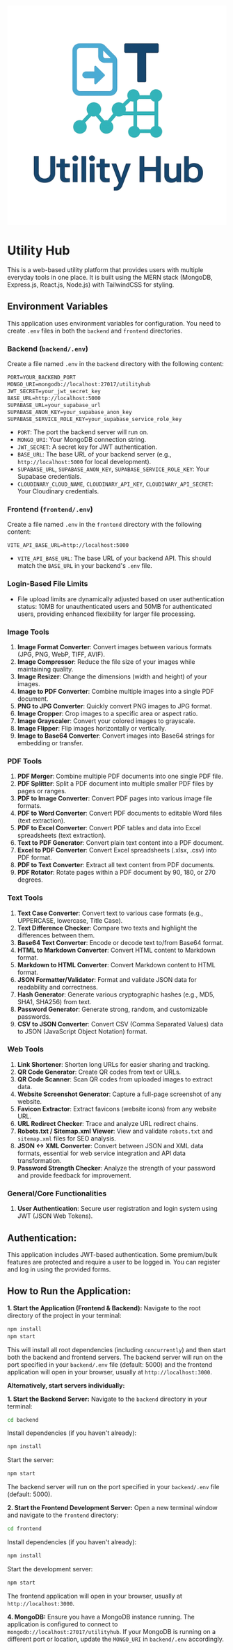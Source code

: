 ![Utility Hub Logo](frontend/public/logo.png)

# Utility Hub

This is a web-based utility platform that provides users with multiple everyday tools in one place. It is built using the MERN stack (MongoDB, Express.js, React.js, Node.js) with TailwindCSS for styling.

## Environment Variables

This application uses environment variables for configuration. You need to create `.env` files in both the `backend` and `frontend` directories.

### Backend (`backend/.env`)

Create a file named `.env` in the `backend` directory with the following content:

```
PORT=YOUR_BACKEND_PORT
MONGO_URI=mongodb://localhost:27017/utilityhub
JWT_SECRET=your_jwt_secret_key
BASE_URL=http://localhost:5000
SUPABASE_URL=your_supabase_url
SUPABASE_ANON_KEY=your_supabase_anon_key
SUPABASE_SERVICE_ROLE_KEY=your_supabase_service_role_key
```

- `PORT`: The port the backend server will run on.
- `MONGO_URI`: Your MongoDB connection string.
- `JWT_SECRET`: A secret key for JWT authentication.
- `BASE_URL`: The base URL of your backend server (e.g., `http://localhost:5000` for local development).
- `SUPABASE_URL`, `SUPABASE_ANON_KEY`, `SUPABASE_SERVICE_ROLE_KEY`: Your Supabase credentials.
- `CLOUDINARY_CLOUD_NAME`, `CLOUDINARY_API_KEY`, `CLOUDINARY_API_SECRET`: Your Cloudinary credentials.

### Frontend (`frontend/.env`)

Create a file named `.env` in the `frontend` directory with the following content:

```
VITE_API_BASE_URL=http://localhost:5000
```

- `VITE_API_BASE_URL`: The base URL of your backend API. This should match the `BASE_URL` in your backend's `.env` file.

### Login-Based File Limits
*   File upload limits are dynamically adjusted based on user authentication status: 10MB for unauthenticated users and 50MB for authenticated users, providing enhanced flexibility for larger file processing.

### Image Tools
1.  **Image Format Converter**: Convert images between various formats (JPG, PNG, WebP, TIFF, AVIF).
2.  **Image Compressor**: Reduce the file size of your images while maintaining quality.
3.  **Image Resizer**: Change the dimensions (width and height) of your images.
4.  **Image to PDF Converter**: Combine multiple images into a single PDF document.
5.  **PNG to JPG Converter**: Quickly convert PNG images to JPG format.
6.  **Image Cropper**: Crop images to a specific area or aspect ratio.
7.  **Image Grayscaler**: Convert your colored images to grayscale.
8.  **Image Flipper**: Flip images horizontally or vertically.
9.  **Image to Base64 Converter**: Convert images into Base64 strings for embedding or transfer.

### PDF Tools
1.  **PDF Merger**: Combine multiple PDF documents into one single PDF file.
2.  **PDF Splitter**: Split a PDF document into multiple smaller PDF files by pages or ranges.
3.  **PDF to Image Converter**: Convert PDF pages into various image file formats.
4.  **PDF to Word Converter**: Convert PDF documents to editable Word files (text extraction).
5.  **PDF to Excel Converter**: Convert PDF tables and data into Excel spreadsheets (text extraction).
6.  **Text to PDF Generator**: Convert plain text content into a PDF document.
7.  **Excel to PDF Converter**: Convert Excel spreadsheets (.xlsx, .csv) into PDF format.
8.  **PDF to Text Converter**: Extract all text content from PDF documents.
9. **PDF Rotator**: Rotate pages within a PDF document by 90, 180, or 270 degrees.

### Text Tools
1.  **Text Case Converter**: Convert text to various case formats (e.g., UPPERCASE, lowercase, Title Case).
2.  **Text Difference Checker**: Compare two texts and highlight the differences between them.
3.  **Base64 Text Converter**: Encode or decode text to/from Base64 format.
4.  **HTML to Markdown Converter**: Convert HTML content to Markdown format.
5.  **Markdown to HTML Converter**: Convert Markdown content to HTML format.
6.  **JSON Formatter/Validator**: Format and validate JSON data for readability and correctness.
7.  **Hash Generator**: Generate various cryptographic hashes (e.g., MD5, SHA1, SHA256) from text.
8.  **Password Generator**: Generate strong, random, and customizable passwords.
9.  **CSV to JSON Converter**: Convert CSV (Comma Separated Values) data to JSON (JavaScript Object Notation) format.

### Web Tools
1.  **Link Shortener**: Shorten long URLs for easier sharing and tracking.
2.  **QR Code Generator**: Create QR codes from text or URLs.
3.  **QR Code Scanner**: Scan QR codes from uploaded images to extract data.
4.  **Website Screenshot Generator**: Capture a full-page screenshot of any website.
5.  **Favicon Extractor**: Extract favicons (website icons) from any website URL.
6.  **URL Redirect Checker**: Trace and analyze URL redirect chains.
7.  **Robots.txt / Sitemap.xml Viewer**: View and validate `robots.txt` and `sitemap.xml` files for SEO analysis.
8.  **JSON <-> XML Converter**: Convert between JSON and XML data formats, essential for web service integration and API data transformation.
9.  **Password Strength Checker**: Analyze the strength of your password and provide feedback for improvement.

### General/Core Functionalities
1.  **User Authentication**: Secure user registration and login system using JWT (JSON Web Tokens).

## Authentication:

This application includes JWT-based authentication. Some premium/bulk features are protected and require a user to be logged in. You can register and log in using the provided forms.

## How to Run the Application:

**1. Start the Application (Frontend & Backend):**
   Navigate to the root directory of the project in your terminal:
   ```bash
   npm install
   npm start
   ```
   This will install all root dependencies (including `concurrently`) and then start both the backend and frontend servers. The backend server will run on the port specified in your `backend/.env` file (default: 5000) and the frontend application will open in your browser, usually at `http://localhost:3000`.

**Alternatively, start servers individually:**

**1. Start the Backend Server:**
   Navigate to the `backend` directory in your terminal:
   ```bash
   cd backend
   ```
   Install dependencies (if you haven't already):
   ```bash
   npm install
   ```
   Start the server:
   ```bash
   npm start
   ```
   The backend server will run on the port specified in your `backend/.env` file (default: 5000).

**2. Start the Frontend Development Server:**
   Open a new terminal window and navigate to the `frontend` directory:
   ```bash
   cd frontend
   ```
   Install dependencies (if you haven't already):
   ```bash
   npm install
   ```
   Start the development server:
   ```bash
   npm start
   ```
   The frontend application will open in your browser, usually at `http://localhost:3000`.



**4. MongoDB:**
   Ensure you have a MongoDB instance running. The application is configured to connect to `mongodb://localhost:27017/utilityhub`. If your MongoDB is running on a different port or location, update the `MONGO_URI` in `backend/.env` accordingly.